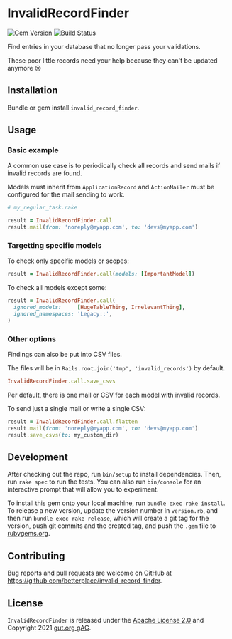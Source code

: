 # InvalidRecordFinder

[![Gem Version](https://badge.fury.io/rb/invalid_record_finder.svg)](http://badge.fury.io/rb/invalid_record_finder)
[![Build Status](https://github.com/betterplace/invalid_record_finder/workflows/tests/badge.svg)](https://github.com/betterplace/invalid_record_finder/actions)

Find entries in your database that no longer pass your validations.

These poor little records need your help because they can't be updated anymore 😢

## Installation

Bundle or gem install `invalid_record_finder`.

## Usage

### Basic example

A common use case is to periodically check all records and send mails if invalid records are found.

Models must inherit from `ApplicationRecord` and `ActionMailer` must be configured for the mail sending to work.

```ruby
# my_regular_task.rake

result = InvalidRecordFinder.call
result.mail(from: 'noreply@myapp.com', to: 'devs@myapp.com')
```

### Targetting specific models

To check only specific models or scopes:

```ruby
result = InvalidRecordFinder.call(models: [ImportantModel])
```

To check all models except some:

```ruby
result = InvalidRecordFinder.call(
  ignored_models:     [HugeTableThing, IrrelevantThing],
  ignored_namespaces: 'Legacy::',
)
```

### Other options

Findings can also be put into CSV files.

The files will be in `Rails.root.join('tmp', 'invalid_records')` by default.

```ruby
InvalidRecordFinder.call.save_csvs
```

Per default, there is one mail or CSV for each model with invalid records.

To send just a single mail or write a single CSV:

```ruby
result = InvalidRecordFinder.call.flatten
result.mail(from: 'noreply@myapp.com', to: 'devs@myapp.com')
result.save_csvs(to: my_custom_dir)
```

## Development

After checking out the repo, run `bin/setup` to install dependencies. Then, run `rake spec` to run the tests. You can also run `bin/console` for an interactive prompt that will allow you to experiment.

To install this gem onto your local machine, run `bundle exec rake install`. To release a new version, update the version number in `version.rb`, and then run `bundle exec rake release`, which will create a git tag for the version, push git commits and the created tag, and push the `.gem` file to [rubygems.org](https://rubygems.org).

## Contributing

Bug reports and pull requests are welcome on GitHub at https://github.com/betterplace/invalid_record_finder.

## License

`InvalidRecordFinder` is released under the [Apache License 2.0](LICENSE.txt) and Copyright 2021 [gut.org gAG](https://gut.org).

